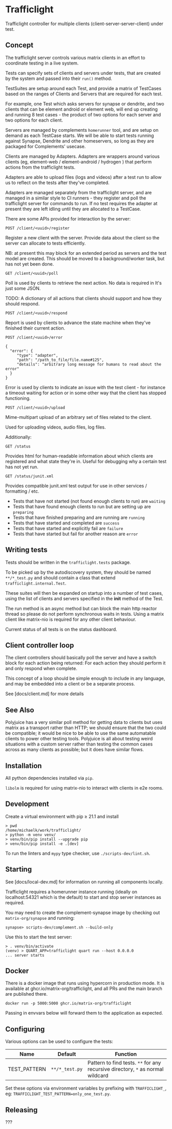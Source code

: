 # Trafficlight

Trafficlight controller for multiple clients (client-server-server-client) under test.

## Concept

The trafficlight server controls various matrix clients in an effort to coordinate testing in a live system.

Tests can specify sets of clients and servers under tests, that are created by the system and passed into their `run()` method.

TestSuites are setup around each Test, and provide a matrix of TestCases based on the ranges of Clients and Servers that are required for each test.

For example, one Test which asks servers for synapse or dendrite, and two clients that can be element android or element web, will end up creating and running 8 test cases - the product of two options for each server and two options for each client.

Servers are managed by complements `homerunner` tool, and are setup on demand as each TestCase starts. We will be able to start tests running against Synapse, Dendrite and other homeservers, so long as they are packaged for Complements' usecase.

Clients are managed by Adapters. Adapters are wrappers around various clients (eg, element-web / element-android / hydrogen ) that perform actions from the trafficlight tests.

Adapters are able to upload files (logs and videos) after a test run to allow us to reflect on the tests after they've completed.

Adapters are managed separately from the trafficlight server, and are managed in a similar style to CI runners - they register and poll the trafficlight server for commands to run. If no test requires the adapter at present they are left idling until they are allocated to a TestCase.

There are some APIs provided for interaction by the server:

`POST /client/<uuid>/register`

Register a new client with the server. Provide data about the client so the server can allocate to tests efficiently.

NB: at present this may block for an extended period as servers and the test model are created. This should be moved to a background/worker task, but has not yet been done.

`GET /client/<uuid>/poll`

Poll is used by clients to retrieve the next action. No data is required in It's just some JSON.

TODO: A dictionary of all actions that clients should support and how they should respond.

`POST /client/<uuid>/respond`

Report is used by clients to advance the state machine when they've finished their current action.

`POST /client/<uuid>/error`

```
{
  "error": { 
     "type": "adapter",
     "path": "/path_to_file/file.name#125",
     "details": "arbitrary long message for humans to read about the error"
  }
}
```

Error is used by clients to indicate an issue with the test client - for instance a timeout waiting for action or in some other way that the client has stopped functioning.

`POST /client/<uuid>/upload`

Mime-multipart upload of an arbitrary set of files related to the client.

Used for uploading videos, audio files, log files.

Additionally:

`GET /status`

Provides html for human-readable information about which clients are registered and what state they're in. Useful for debugging why a certain test has not yet run.

`GET /status/junit.xml`

Provides compatible junit.xml test output for use in other services / formatting / etc.

 * Tests that have not started (not found enough clients to run) are `waiting`
 * Tests that have found enough clients to run but are setting up are `preparing`
 * Tests that have finished preparing and are running are `running`
 * Tests that have started and completed are `success`
 * Tests that have started and explicitly fail are `failure`
 * Tests that have started but fail for another reason are `error`

## Writing tests

Tests should be written in the `trafficlight.tests` package.

To be picked up by the autodiscovery system, they should be named `**/*_test.py` and should contain a class that extend `trafficlight.internal.Test`.

These suites will then be expanded on startup into a number of test cases, using the list of clients and servers specified in the __init__ method of the Test.

The run method is an async method but can block the main http reactor thread so please do not perform synchronous waits in tests. Using a matrix client like matrix-nio is required for any other client behaviour.

Current status of all tests is on the status dashboard.

## Client controller loop

The client controllers should basically poll the server and have a switch block for each action being returned: For each action they should perform it and only respond when complete.

This concept of a loop should be simple enough to include in any language, and may be embedded into a client or be a separate process.

See [docs/client.md] for more details

## See Also

Polyjuice has a very similar poll method for getting data to clients but uses matrix as a transport rather than HTTP; we should ensure that the two could be compatible; it would be nice to be able to use the same automatable clients to power other testing tools. Polyjuice is all about testing weird situations with a custom server rather than testing the common cases across as many clients as possible; but it does have similar flows.

## Installation

All python dependencies installed via `pip`.

`libolm` is required for using matrix-nio to interact with clients in e2e rooms.

## Development

Create a virtual environment with pip ≥ 21.1 and install
```shell
> pwd
/home/michaelk/work/trafficlight/
> python -m venv venv/
> venv/bin/pip install --upgrade pip
> venv/bin/pip install -e .[dev]
```


To run the linters and `mypy` type checker, use `./scripts-dev/lint.sh`.

## Starting

See [docs/local-dev.md] for information on running all components locally.

Trafficlight requires a homerunner instance running (ideally on localhost:54321 which is the default) to start and stop server instances as required.

You may need to create the complement-synapse image by checking out `matrix-org/synapse` and running:

`synapse> scripts-dev/complement.sh --build-only`

Use this to start the test server:
```shell
> . venv/bin/activate
(venv) > QUART_APP=trafficlight quart run --host 0.0.0.0
... server starts
```

## Docker

There is a docker image that runs using hypercorn in production mode. It is available at ghcr.io/matrix-org/trafficlight, and all PRs and the main branch are published there.

`docker run -p 5000:5000 ghcr.io/matrix-org/trafficlight`

Passing in envvars below will forward them to the application as expected.

## Configuring

Various options can be used to configure the tests:

| Name          | Default                      | Function |
| ----          | -------                      | -------- |
| TEST\_PATTERN | `**/*_test.py`          | Pattern to find tests. `**` for any recursive directory, `*` as normal wildcard |

Set these options via environment variables by prefixing with `TRAFFICLIGHT_`, eg: `TRAFFICLIGHT_TEST_PATTERN=only_one_test.py`.

## Releasing

???
